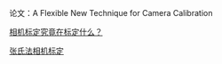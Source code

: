 论文：A Flexible New Technique for Camera Calibration

[相机标定究竟在标定什么？](https://zhuanlan.zhihu.com/p/30813733)

[张氏法相机标定](https://zhuanlan.zhihu.com/p/24651968)